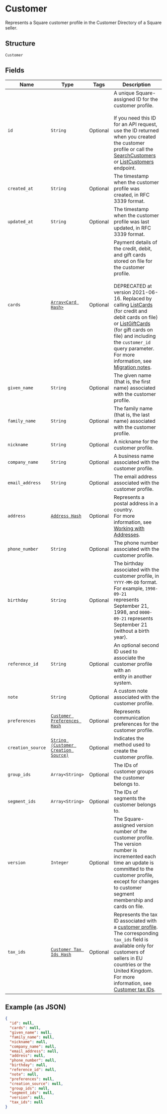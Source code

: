 
# Customer

Represents a Square customer profile in the Customer Directory of a Square seller.

## Structure

`Customer`

## Fields

| Name | Type | Tags | Description |
|  --- | --- | --- | --- |
| `id` | `String` | Optional | A unique Square-assigned ID for the customer profile.<br><br>If you need this ID for an API request, use the ID returned when you created the customer profile or call the [SearchCustomers](../../doc/api/customers.md#search-customers)<br>or [ListCustomers](../../doc/api/customers.md#list-customers) endpoint. |
| `created_at` | `String` | Optional | The timestamp when the customer profile was created, in RFC 3339 format. |
| `updated_at` | `String` | Optional | The timestamp when the customer profile was last updated, in RFC 3339 format. |
| `cards` | [`Array<Card Hash>`](../../doc/models/card.md) | Optional | Payment details of the credit, debit, and gift cards stored on file for the customer profile.<br><br>DEPRECATED at version 2021-06-16. Replaced by calling [ListCards](../../doc/api/cards.md#list-cards) (for credit and debit cards on file)<br>or [ListGiftCards](../../doc/api/gift-cards.md#list-gift-cards) (for gift cards on file) and including the `customer_id` query parameter.<br>For more information, see [Migration notes](https://developer.squareup.com/docs/customers-api/what-it-does#migrate-customer-cards). |
| `given_name` | `String` | Optional | The given name (that is, the first name) associated with the customer profile. |
| `family_name` | `String` | Optional | The family name (that is, the last name) associated with the customer profile. |
| `nickname` | `String` | Optional | A nickname for the customer profile. |
| `company_name` | `String` | Optional | A business name associated with the customer profile. |
| `email_address` | `String` | Optional | The email address associated with the customer profile. |
| `address` | [`Address Hash`](../../doc/models/address.md) | Optional | Represents a postal address in a country.<br>For more information, see [Working with Addresses](https://developer.squareup.com/docs/build-basics/working-with-addresses). |
| `phone_number` | `String` | Optional | The phone number associated with the customer profile. |
| `birthday` | `String` | Optional | The birthday associated with the customer profile, in `YYYY-MM-DD` format. For example, `1998-09-21`<br>represents September 21, 1998, and `0000-09-21` represents September 21 (without a birth year). |
| `reference_id` | `String` | Optional | An optional second ID used to associate the customer profile with an<br>entity in another system. |
| `note` | `String` | Optional | A custom note associated with the customer profile. |
| `preferences` | [`Customer Preferences Hash`](../../doc/models/customer-preferences.md) | Optional | Represents communication preferences for the customer profile. |
| `creation_source` | [`String (Customer Creation Source)`](../../doc/models/customer-creation-source.md) | Optional | Indicates the method used to create the customer profile. |
| `group_ids` | `Array<String>` | Optional | The IDs of customer groups the customer belongs to. |
| `segment_ids` | `Array<String>` | Optional | The IDs of segments the customer belongs to. |
| `version` | `Integer` | Optional | The Square-assigned version number of the customer profile. The version number is incremented each time an update is committed to the customer profile, except for changes to customer segment membership and cards on file. |
| `tax_ids` | [`Customer Tax Ids Hash`](../../doc/models/customer-tax-ids.md) | Optional | Represents the tax ID associated with a [customer profile](../../doc/models/customer.md). The corresponding `tax_ids` field is available only for customers of sellers in EU countries or the United Kingdom.<br>For more information, see [Customer tax IDs](https://developer.squareup.com/docs/customers-api/what-it-does#customer-tax-ids). |

## Example (as JSON)

```json
{
  "id": null,
  "cards": null,
  "given_name": null,
  "family_name": null,
  "nickname": null,
  "company_name": null,
  "email_address": null,
  "address": null,
  "phone_number": null,
  "birthday": null,
  "reference_id": null,
  "note": null,
  "preferences": null,
  "creation_source": null,
  "group_ids": null,
  "segment_ids": null,
  "version": null,
  "tax_ids": null
}
```

